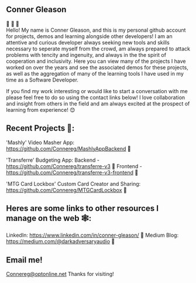 ## Conner Gleason
💾 📢 💾 
<br/>
Hello! My name is Conner Gleason, and this is my personal github account for projects, demos and learning alongside other developers! I am an attentive and curious developer always seeking new tools and skills necessary to seperate myself from the crowd, am always prepared to attack problems with tencity and ingenuity, and always in the the spirit of cooperation and inclusivity. Here you can view many of the projects I have worked on over the years and see the associated demos for these projects, as well as the aggregation of many of the learning tools I have used in my time as a Software Developer.

If you find my work interesting or would like to start a conversation with me please feel free to do so using the contact links below! I love collaboration and insight from others in the field and am always excited at the prospect of learning from experience! 😊

## Recent Projects 💾:
'Mashly' Video Masher App: https://github.com/Connereg/MashlyAppBackend 🔗

'Transferre' Budgeting App:
Backend - https://github.com/Connereg/transferre-v3 🔗 Frontend - https://github.com/Connereg/transferre-v3-frontend 🔗

'MTG Card Lockbox' Custom Card Creator and Sharing: https://github.com/Connereg/MTGCardLockbox 🔗

## Heres are some links to other resources I manage on the web 🕸️:
LinkedIn: https://www.linkedin.com/in/conner-gleason/ 🔗 Medium Blog: https://medium.com/@darkadversaryaudio 🔗

## Email me!
Connereg@optonline.net
Thanks for visiting!
